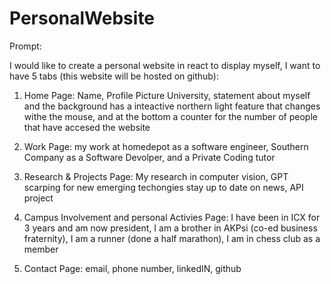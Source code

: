# PersonalWebsite

Prompt:

I would like to create a personal website in react to display myself, I want to have 5 tabs (this website will be hosted on github):



1. Home Page: Name, Profile Picture University, statement about myself and the background has a inteactive northern light feature that changes withe the mouse, and at the bottom a counter for the number of people that have accesed the website

2. Work Page: my work at homedepot as a software engineer, Southern Company as a Software Devolper, and a Private Coding tutor

3. Research & Projects Page: My research in computer vision, GPT scarping for new emerging techongies  stay up to date on news, API project 

4. Campus Involvement and personal Activies Page: I have been in ICX for 3 years and am now president, I am a brother in AKPsi (co-ed business fraternity), I am a runner (done a half marathon), I am in chess club as a member 

5. Contact Page: email, phone number, linkedIN, github

